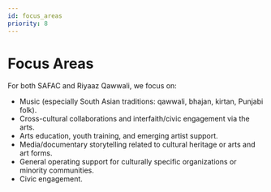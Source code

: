 ```yaml
---
id: focus_areas
priority: 8
---
```


# Focus Areas
For both SAFAC and Riyaaz Qawwali, we focus on:
- Music (especially South Asian traditions: qawwali, bhajan, kirtan, Punjabi folk).
- Cross-cultural collaborations and interfaith/civic engagement via the arts.
- Arts education, youth training, and emerging artist support.
- Media/documentary storytelling related to cultural heritage or arts and art forms.
- General operating support for culturally specific organizations or minority communities.
- Civic engagement.
